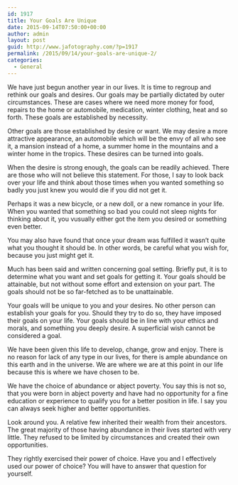 ```yaml
---
id: 1917
title: Your Goals Are Unique
date: 2015-09-14T07:50:00+00:00
author: admin
layout: post
guid: http://www.jafotography.com/?p=1917
permalink: /2015/09/14/your-goals-are-unique-2/
categories:
  - General
---
```

We have just begun another year in our lives. It is time to regroup and rethink our goals and desires. Our goals may be partially dictated by outer circumstances. These are cases where we need more money for food, repairs to the home or automobile, medication, winter clothing, heat and so forth. These goals are established by necessity.

Other goals are those established by desire or want. We may desire a more attractive appearance, an automobile which will be the envy of all who see it, a mansion instead of a home, a summer home in the mountains and a winter home in the tropics. These desires can be turned into goals.

When the desire is strong enough, the goals can be readily achieved. There are those who will not believe this statement. For those, I say to look back over your life and think about those times when you wanted something so badly you just knew you would die if you did not get it.

Perhaps it was a new bicycle, or a new doll, or a new romance in your life. When you wanted that something so bad you could not sleep nights for thinking about it, you vusually either got the item you desired or something even better.

You may also have found that once your dream was fulfilled it wasn&#8217;t quite what you thought it should be. In other words, be careful what you wish for, because you just might get it.

Much has been said and written concerning goal setting. Briefly put, it is to determine what you want and set goals for getting it. Your goals should be attainable, but not without some effort and extension on your part. The goals should not be so far-fetched as to be unattainable.

Your goals will be unique to you and your desires. No other person can establish your goals for you. Should they try to do so, they have imposed their goals on your life. Your goals should be in line with your ethics and morals, and something you deeply desire. A superficial wish cannot be considered a goal.

We have been given this life to develop, change, grow and enjoy. There is no reason for lack of any type in our lives, for there is ample abundance on this earth and in the universe. We are where we are at this point in our life because this is where we have chosen to be.

We have the choice of abundance or abject poverty. You say this is not so, that you were born in abject poverty and have had no opportunity for a fine education or experience to qualify you for a better position in life. I say you can always seek higher and better opportunities. 

Look around you. A relative few inherited their wealth from their ancestors. The great majority of those having abundance in their lives started with very little. They refused to be limited by circumstances and created their own opportunities.

They rightly exercised their power of choice. Have you and I effectively used our power of choice? You will have to answer that question for yourself.